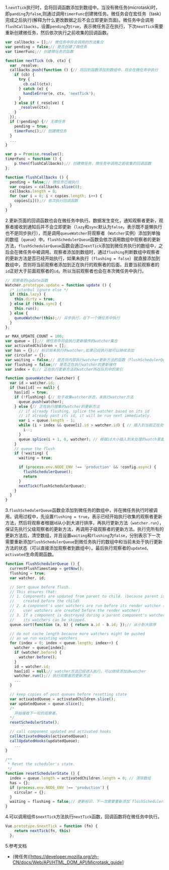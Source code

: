 1.`nextTick`执行时，会将回调函数添加到数组中。当没有微任务(microtask)时，即`panding`为`false`,则通过调用`timerFunc`创建微任务。微任务会在宏任务（task）完成之后执行(解释为什么更改数据之后不会立即更新页面)。微任务中会调用`flushCallbacks`，设置`pending`为`true`，表示微任务正在执行，下次`nextTick`需要重新创建微任务，然后依次执行之前收集的回调函数。

```javascript
var callbacks = [];// 微任务中将会调用的方法集合
var pending = false;// 是否创建了微任务
var timerFunc;// 创建微任务的函数
```
```javascript
function nextTick (cb, ctx) {
  var _resolve;
  callbacks.push(function () {// 将回到函数添加到数组中，将会在微任务中执行
    if (cb) {
      try {
        cb.call(ctx);
      } catch (e) {
        handleError(e, ctx, 'nextTick');
      }
    } else if (_resolve) {
      _resolve(ctx);
    }
  });
  if (!pending) {// 无微任务
    pending = true;
    timerFunc();// 创建微任务
  }
  ...
}
```
```javascript
var p = Promise.resolve();
timerFunc = function () {
    p.then(flushCallbacks);// 创建微任务，微任务中调用之前收集的回调函数
};
```
```javascript
function flushCallbacks () {
  pending = false;// 微任务已被执行
  var copies = callbacks.slice(0);
  callbacks.length = 0;
  for (var i = 0; i < copies.length; i++) {
    copies[i]();// 依次执行回调函数
  }
}
```

2.更新页面的回调函数也会在微任务中执行。数据发生变化，通知观察者更新，观察者接收到通知后并不会立即更新（`lazy`和`sync`默认为`false`，表示既不是懒执行也不是同步执行），而是调用`queueWatcher`将观察者（`Watcher`实例）添加到单独的数组（`queue`）中。`flushSchedulerQueue`函数会依次调用数组中观察者的更新方法，`flushSchedulerQueue`函数会通过`nextTick`添加到微任务执行的数组中，之后会在微任务中被调用。观察者添加到数组时，通过`flushing`判断数组中观察者的更新方法是否已经开始执行，如果未执行（`flushing = false`）就直接添加到数组中，否则将当前观察者添加到正在执行的观察者的后面，且要当前观察者的`id`正好大于前面观察者的`id`。所以当前观察者也会在本次微任务中执行。

```javascript
// 观察者的update函数
Watcher.prototype.update = function update () {
  /* istanbul ignore else */
  if (this.lazy) {
    this.dirty = true;
  } else if (this.sync) {
    this.run();
  } else {
    queueWatcher(this);// 异步执行，在下一个微任务中执行
  }
};
```

```javascript
ar MAX_UPDATE_COUNT = 100;
var queue = [];// 微任务中将会执行更新操作的watcher集合
var activatedChildren = [];
var has = {};// 标识尚未执行的watcher,如果已经执行就可以继续添加
var circular = {};
var waiting = false;// 是否将内部执行watcher更新方法的函数（flushSchedulerQueue）添加到nextTick的微任务中
var flushing = false;// 是否正在执行watcher的更新操作
var index = 0;// 正在执行更新方法的watcher所在队列中的索引
```

```javascript
function queueWatcher (watcher) {
  var id = watcher.id;
  if (has[id] == null) {
    has[id] = true;
    if (!flushing) {// 处于收集watcher状态，未执行watcher方法
      queue.push(watcher);
    } else {// 正在执行搜集的watcher的更新方法
      // if already flushing, splice the watcher based on its id
      // if already past its id, it will be run next immediately.
      var i = queue.length - 1;
      while (i > index && queue[i].id > watcher.id) { // 插入到当前正在处理的wacher后面，且正好id要大于前面id
        i--;
      }
      queue.splice(i + 1, 0, watcher); // 根据id大小插入到未处理的watch里面
    }
    // queue the flush
    if (!waiting) {
      waiting = true;

      if (process.env.NODE_ENV !== 'production' && !config.async) {
        flushSchedulerQueue();
        return
      }
      nextTick(flushSchedulerQueue);
    }
  }
}
```
3.`flushSchedulerQueue`函数会添加到微任务的数组中，并在微任务执行时被调用。调用过程中，先设置`flushing = true`，表示已经开始执行收集的观察者更新方法，然后将观察者根据id从小到大进行排序，再执行更新方法（`watcher.run`），保证先执行父级观察者的更新方法，再调用子级观察者的更新方法。执行完所有的更新方法后，清空数组，并且设置`waiting`和`flushing`为`false`，分别表示下一次需要重新添加`flushSchedulerQueue`到微任务执行的数组中和当前未处于执行更新方法的状态（可以直接添加观察者到数组中）。最后执行观察者的`updated`、`activated`生命周期函数。

```javascript
function flushSchedulerQueue () {
  currentFlushTimestamp = getNow();
  flushing = true;
  var watcher, id;

  // Sort queue before flush.
  // This ensures that:
  // 1. Components are updated from parent to child. (because parent is always
  //    created before the child)
  // 2. A component's user watchers are run before its render watcher (because
  //    user watchers are created before the render watcher)
  // 3. If a component is destroyed during a parent component's watcher run,
  //    its watchers can be skipped.
  queue.sort(function (a, b) { return a.id - b.id; });// 从小到大排序

  // do not cache length because more watchers might be pushed
  // as we run existing watchers
  for (index = 0; index < queue.length; index++) {
    watcher = queue[index];
    if (watcher.before) {
      watcher.before();
    }
    id = watcher.id;
    has[id] = null;// watcher方法已经进入执行，可以继续添加该watcher
    watcher.run();// 执行观察者的更新方法
    ...
  }

  // keep copies of post queues before resetting state
  var activatedQueue = activatedChildren.slice();
  var updatedQueue = queue.slice();
  /* 
    开始接收下一轮的观察者。
  */
  resetSchedulerState();

  // call component updated and activated hooks
  callActivatedHooks(activatedQueue);
  callUpdatedHooks(updatedQueue);
    ...
}
```
```javascript
/**
 * Reset the scheduler's state.
 */
function resetSchedulerState () {
  index = queue.length = activatedChildren.length = 0; // 清除数组
  has = {};
  if (process.env.NODE_ENV !== 'production') {
    circular = {};
  }
  waiting = flushing = false;// 更新标识，下一次需要重新添加`flushSchedulerQueue`到微任务执行的数组中，当前未处于执行更新方法的状态（可以直接添加观察者到数组中）
}
```
4.可以调用组件`$nextTick`方法执行`nextTick`函数，回调函数将在微任务中执行。

```javascript
Vue.prototype.$nextTick = function (fn) {
    return nextTick(fn, this)
  };
```

5.参考文档

- (微任务)[https://developer.mozilla.org/zh-CN/docs/Web/API/HTML_DOM_API/Microtask_guide]